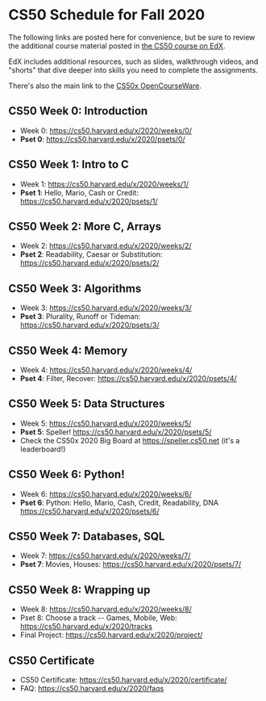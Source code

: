 # CS50 Schedule for Fall 2020


The following links are posted here for convenience, but be sure to review the
additional course material posted in
[the CS50 course on EdX](https://courses.edx.org/courses/course-v1:HarvardX+CS50+X/course/).

EdX includes additional resources, such as slides, walkthrough videos, and
"shorts" that dive deeper into skills you need to complete the assignments.

There's also the main link to the [CS50x OpenCourseWare](https://cs50.harvard.edu/x/2020/).


## CS50 Week 0: Introduction

- Week 0: https://cs50.harvard.edu/x/2020/weeks/0/
- **Pset 0**: https://cs50.harvard.edu/x/2020/psets/0/

## CS50 Week 1: Intro to C

- Week 1: https://cs50.harvard.edu/x/2020/weeks/1/
- **Pset 1**: Hello, Mario, Cash or Credit: https://cs50.harvard.edu/x/2020/psets/1/


## CS50 Week 2: More C, Arrays

- Week 2: https://cs50.harvard.edu/x/2020/weeks/2/
- **Pset 2**: Readability, Caesar or Substitution: https://cs50.harvard.edu/x/2020/psets/2/


## CS50 Week 3: Algorithms

- Week 3: https://cs50.harvard.edu/x/2020/weeks/3/
- **Pset 3**: Plurality, Runoff or Tideman: https://cs50.harvard.edu/x/2020/psets/3/

## CS50 Week 4: Memory

- Week 4: https://cs50.harvard.edu/x/2020/weeks/4/
- **Pset 4**: Filter, Recover: https://cs50.harvard.edu/x/2020/psets/4/

## CS50 Week 5: Data Structures

- Week 5: https://cs50.harvard.edu/x/2020/weeks/5/
- **Pset 5**: Speller! https://cs50.harvard.edu/x/2020/psets/5/
- Check the CS50x 2020 Big Board at https://speller.cs50.net (it's a leaderboard!)

## CS50 Week 6: Python!

- Week 6: https://cs50.harvard.edu/x/2020/weeks/6/
- **Pset 6**: Python: Hello, Mario, Cash, Credit, Readability, DNA https://cs50.harvard.edu/x/2020/psets/6/

## CS50 Week 7: Databases, SQL

- Week 7: https://cs50.harvard.edu/x/2020/weeks/7/
- **Pset 7**: Movies, Houses: https://cs50.harvard.edu/x/2020/psets/7/

## CS50 Week 8: Wrapping up

- Week 8: https://cs50.harvard.edu/x/2020/weeks/8/
- Pset 8: Choose a track -- Games, Mobile, Web: https://cs50.harvard.edu/x/2020/tracks
- Final Project: https://cs50.harvard.edu/x/2020/project/

## CS50 Certificate

- CS50 Certificate: https://cs50.harvard.edu/x/2020/certificate/
- FAQ: https://cs50.harvard.edu/x/2020/faqs


